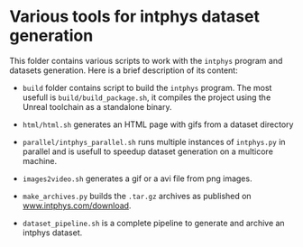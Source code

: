 # Various tools for intphys dataset generation

This folder contains various scripts to work with the `intphys` program and
datasets generation. Here is a brief description of its content:

* `build` folder contains script to build the `intphys` program. The most
  usefull is `build/build_package.sh`, it compiles the project using the Unreal
  toolchain as a standalone binary.

* `html/html.sh` generates an HTML page with gifs from a dataset directory

* `parallel/intphys_parallel.sh` runs multiple instances of `intphys.py` in
  parallel and is usefull to speedup dataset generation on a multicore machine.

* `images2video.sh` generates a gif or a avi file from png images.

* `make_archives.py` builds the `.tar.gz` archives as published on
  www.intphys.com/download.

* `dataset_pipeline.sh` is a complete pipeline to generate and archive an
  intphys dataset.
